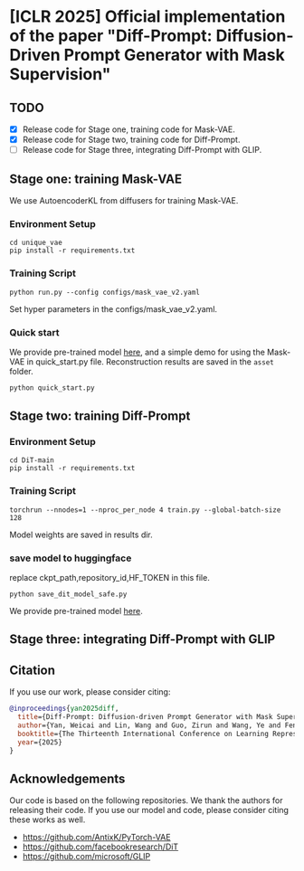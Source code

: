# [ICLR 2025] Official implementation of the paper "Diff-Prompt: Diffusion-Driven Prompt Generator with Mask Supervision"
<!-- Code to be released soon. -->
## TODO
- [x] Release code for Stage one, training code for Mask-VAE.
- [x] Release code for Stage two, training code for Diff-Prompt.
- [ ] Release code for Stage three, integrating Diff-Prompt with GLIP.
## Stage one: training Mask-VAE
We use AutoencoderKL from diffusers for training Mask-VAE.
### Environment Setup
```
cd unique_vae
pip install -r requirements.txt
```
### Training Script
```
python run.py --config configs/mask_vae_v2.yaml
```
Set hyper parameters in the configs/mask_vae_v2.yaml.

[//]: # (### Submit the model to huggingface)

[//]: # (```)

[//]: # (python save_vae_ckpt.py)

[//]: # (```)


### Quick start
We provide pre-trained model [here](https://huggingface.co/oaaoaa/mask_vae), and a simple demo for using the Mask-VAE in quick_start.py file. Reconstruction results are saved in the `asset` folder.
```python
python quick_start.py
```

## Stage two: training Diff-Prompt
### Environment Setup
```
cd DiT-main
pip install -r requirements.txt
```
### Training Script
```
torchrun --nnodes=1 --nproc_per_node 4 train.py --global-batch-size 128
```
Model weights are saved in results dir.
### save model to huggingface
replace ckpt_path,repository_id,HF_TOKEN in this file.
```
python save_dit_model_safe.py
```
We provide pre-trained model [here](https://huggingface.co/oaaoaa/mask_dit).
## Stage three: integrating Diff-Prompt with GLIP

## Citation
If you use our work, please consider citing:
```bibtex
@inproceedings{yan2025diff,
  title={Diff-Prompt: Diffusion-driven Prompt Generator with Mask Supervision},
  author={Yan, Weicai and Lin, Wang and Guo, Zirun and Wang, Ye and Feng, Fangming and Yang, Xiaoda and Wang, Zehan and Jin, Tao},
  booktitle={The Thirteenth International Conference on Learning Representations},
  year={2025}
}
```

## Acknowledgements

Our code is based on the following repositories. We thank the authors for releasing their code. If you use our model and code, please consider citing these works as well.

- https://github.com/AntixK/PyTorch-VAE
- https://github.com/facebookresearch/DiT
- https://github.com/microsoft/GLIP